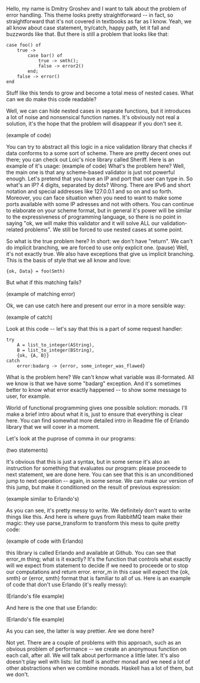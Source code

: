 Hello, my name is Dmitry Groshev and I want to talk about the problem of error
handling. This theme looks pretty straightforward -- in fact, so straightforward
that it's not covered in textbooks as far as I know. Yeah, we all know about
case statement, try/catch, happy path, let it fall and buzzwords like that. But
there is still a problem that looks like that:

    case foo() of
        true ->
            case bar() of
                true -> smth();
                false -> error2()
            end;
        false -> error()
    end

Stuff like this tends to grow and become a total mess of nested cases. What can
we do make this code readable?

Well, we can can hide nested cases in separate functions, but it introduces a
lot of noise and nonsensical function names. It's obviously not real a solution,
it's the hope that the problem will disappear if you don't see it.

(example of code)

You can try to abstract all this logic in a nice validation library that checks
if data conforms to a some sort of scheme. There are pretty decent ones out
there; you can check out Loic's nice library called Sheriff. Here is an example
of it's usage:
(example of code)
What's the problem here? Well, the main one is that any scheme-based validator
is just not powerful enough. Let's pretend that you have an IP and port that
user can type in. So what's an IP? 4 digits, separated by dots? Wrong. There are
IPv6 and short notation and special addresses like 127.0.0.1 and so on and so
forth. Moreover, you can face situation when you need to want to make some ports
available with some IP adresses and not with others. You can continue to
elaborate on your scheme format, but in general it's power will be similar to
the expressiveness of programming language, so there is no point in saying "ok,
we will make this validator and it will solve ALL our validation-related
problems". We still be forced to use nested cases at some point.

So what is the true problem here? In short: we don't have "return". We can't do
implicit branching, we are forced to use only explicit one. (pause) Well, it's
not exactly true. We also have exceptions that give us implicit branching. This
is the basis of style that we all know and love:

    {ok, Data} = foo(Smth)

But what if this matching fails?

(example of matching error)

Ok, we can use catch here and present our error in a more sensible way:

(example of catch)

Look at this code -- let's say that this is a part of some request handler:

    try
        A = list_to_integer(AString),
        B = list_to_integer(BString),
        {ok, {A, B}}
    catch
        error:badarg -> {error, some_integer_was_flawed}

What is the problem here? We can't know what variable was ill-formated. All we
know is that we have some "badarg" exception. And it's sometimes better to know
what error exactly happened -- to show some message to user, for example.

World of functional programming gives one possible solution: monads. I'll make a
brief intro about what it is, just to ensure that everything is clear here. You
can find somewhat more detailed intro in Readme file of Erlando library that we
will cover in a moment.

Let's look at the puprose of comma in our programs:

(two statements)

It's obvious that this is just a syntax, but in some sense it's also an
instruction for something that evaluates our program: please proceede to next
statement, we are done here. You can see that this is an unconditioned jump to
next operation -- again, in some sense. We can make our version of this jump,
but make it conditioned on the result of previous expression:

(example similar to Erlando's)

As you can see, it's pretty messy to write. We definitely don't want to write
things like this. And here is where guys from RabbitMQ team make their magic:
they use parse_transform to transform this mess to quite pretty code:

(example of code with Erlando)

this library is called Erlando and available at Github. You can see that error\_m
thing; what is it exactly? It's the function that controls what exactly will we
expect from statement to decide if we need to proceede or to stop our
computations and return error. error\_m in this case will expect the {ok, smth}
or {error, smth} format that is familiar to all of us. Here is an example of
code that don't use Erlando (it's really messy):

(Erlando's file example)

And here is the one that use Erlando:

(Erlando's file example)

As you can see, the latter is way prettier. Are we done here?

Not yet. There are a couple of problems with this approach, such as an obvious
problem of performance -- we create an anonymous function on each call, after
all. We will talk about performance a little later. It's also doesn't play well
with lists: list itself is another monad and we need a lot of other abstractions
when we combine monads. Haskell has a lot of them, but we don't.
